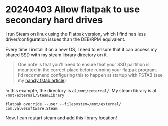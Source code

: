 # 20240403 Allow flatpak to use secondary hard drives

I run Steam on linux using the Flatpak version, which I find has less driver/configuration issues than the DEB/RPM equivalent.

Every time I install it on a new OS, I need to ensure that it can access my shared SSD with my steam library directory on it.

> One note is that you'll need to ensure that your SSD partition is mounted in the correct place before running your flatpak program.   
I'd recommend configuring this to happen at startup with FSTAB (see my [handy fstab article](../20220703_fstab/20220703_fstab.md))

In this example, the directory is at `/mnt/external/`. My steam library is at `/mnt/external/SteamLibrary`

```shell
flatpak override --user --filesystem=/mnt/external/ com.valvesoftware.Steam
```

Now, I can restart steam and add this library location!
